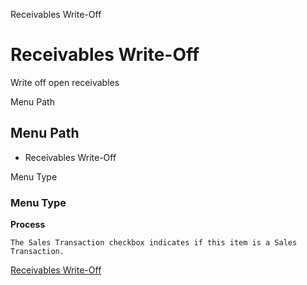 
Receivables Write-Off
# Receivables Write-Off


Write off open receivables

Menu Path
## Menu Path



- Receivables Write-Off

Menu Type
### Menu Type

**Process**

```
The Sales Transaction checkbox indicates if this item is a Sales Transaction.
```

[Receivables Write-Off](functional-guide/process/process-c_invoice_writeoff.md)